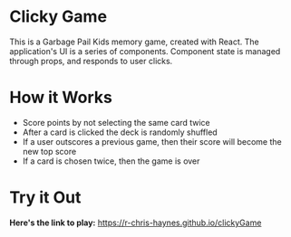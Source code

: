 # Clicky Game 

This is a Garbage Pail Kids memory game, created with React.  The application's UI is a series of components. Component state is managed through props, and responds to user clicks.

# How it Works
* Score points by not selecting the same card twice 
* After a card is clicked the deck is randomly shuffled
* If a user outscores a previous game, then their score will become the new top score 
* If a card is chosen twice, then the game is over  

# Try it Out
**Here's the link to play:** 
  https://r-chris-haynes.github.io/clickyGame

